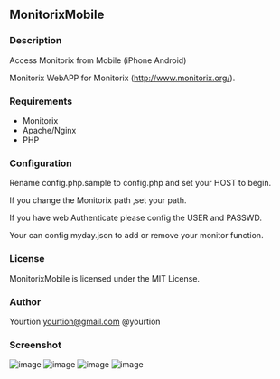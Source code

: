 ## MonitorixMobile

### Description

Access Monitorix from Mobile (iPhone Android)

Monitorix WebAPP for Monitorix (http://www.monitorix.org/).

### Requirements

 * Monitorix
 * Apache/Nginx
 * PHP

### Configuration

Rename config.php.sample to config.php and set your HOST to begin.

If you change the Monitorix path ,set your path.

If you have web Authenticate please config the USER and PASSWD.

Your can config myday.json to add or remove your monitor function.


### License

MonitorixMobile is licensed under the MIT License.

### Author

Yourtion <yourtion@gmail.com>
@yourtion

### Screenshot
![image](https://raw.github.com/yourtion/MonitorixMobile/master/screenshot/home.png)
![image](https://raw.github.com/yourtion/MonitorixMobile/master/screenshot/system.png)
![image](https://raw.github.com/yourtion/MonitorixMobile/master/screenshot/nginx.png)
![image](https://raw.github.com/yourtion/MonitorixMobile/master/screenshot/mysql.png)


